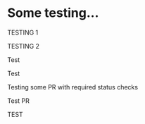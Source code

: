 # Some testing...

TESTING 1

TESTING 2

Test

Test

Testing some PR with required status checks

Test PR

TEST
